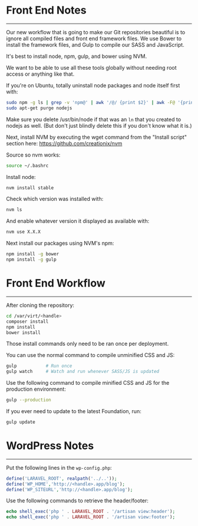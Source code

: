 # Front End Notes
-----------------
Our new workflow that is going to make our Git repositories beautiful is to ignore all compiled files and front end framework files.  We use Bower to install the framework files, and Gulp to compile our SASS and JavaScript.

It's best to install node, npm, gulp, and bower using NVM.

We want to be able to use all these tools globally without needing root access or anything like that.

If you're on Ubuntu, totally uninstall node packages and node itself first with:
```bash
sudo npm -g ls | grep -v 'npm@' | awk '/@/ {print $2}' | awk -F@ '{print $1}' | sudo xargs npm -g rm
sudo apt-get purge nodejs
```

Make sure you delete /usr/bin/node if that was an `ln` that you created to nodejs as well.  (But don't just blindly delete this if you don't know what it is.)

Next, install NVM by executing the wget command from the "Install script" section here:
https://github.com/creationix/nvm

Source so nvm works:
```bash
source ~/.bashrc
```

Install node:
```bash
nvm install stable
```

Check which version was installed with:
```bash
nvm ls
```

And enable whatever version it displayed as available with:
```bash
nvm use X.X.X
```

Next install our packages using NVM's npm:
```bash
npm install -g bower
npm install -g gulp
```

# Front End Workflow
--------------------
After cloning the repository:
```bash
cd /var/virt/<handle>
composer install
npm install
bower install
```

Those install commands only need to be ran once per deployment.

You can use the normal command to compile unminified CSS and JS:
```bash
gulp           # Run once
gulp watch     # Watch and run whenever SASS/JS is updated
```

Use the following command to compile minified CSS and JS for the production environment:
```bash
gulp --production
```

If you ever need to update to the latest Foundation, run:
```bash
gulp update
```

# WordPress Notes
------------------
Put the following lines in the `wp-config.php`:
```php
define('LARAVEL_ROOT', realpath('../..'));
define('WP_HOME','http://<handle>.app/blog');
define('WP_SITEURL','http://<handle>.app/blog');
```

Use the following commands to retrieve the header/footer:
```php
echo shell_exec('php ' . LARAVEL_ROOT . '/artisan view:header');
echo shell_exec('php ' . LARAVEL_ROOT . '/artisan view:footer');
```
